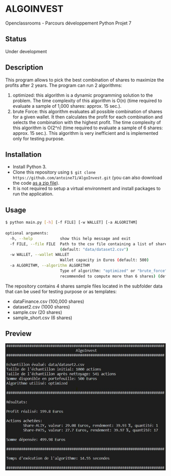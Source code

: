 # ALGOINVEST

Openclassrooms - Parcours développement Python Projet 7

## Status

Under development

## Description

This program allows to pick the best combination of shares to maximize the profits after 2 years.
The program can run 2 algorithms:

1. optimized: this algorithm is a dynamic programming solution to the problem. The time complexity of this algorithm is O(n) (time required to evaluate a sample of 1,000 shares: approx. 15 sec.).
2. brute Force: this algorithm evaluates all possible combination of shares for a given wallet. It then calculates the profit for each combination and selects the combination with the highest profit. The time complexity of this algorithm is O(2^n) (time required to evaluate a sample of 6 shares: approx. 15 sec.). This algorithm is very inefficient and is implemented only for testing purpose.

## Installation

* Install Python 3.
* Clone this repository using `$ git clone https://github.com/antoine71/AlgoInvest.git` (you can also download the code [as a zip file](https://github.com/antoine71/AlgoInvest/archive/main.zip)).
* It is not required to setup a virtual environment and install packages to run the application.

## Usage

```bash
$ python main.py [-h] [-f FILE] [-w WALLET] [-a ALGORITHM]

optional arguments:
  -h, --help            show this help message and exit
  -f FILE, --file FILE  Path to the csv file containing a list of shares, values and yields 
                        (default: "data/dataset2.csv")
  -w WALLET, --wallet WALLET
                        Wallet capacity in Euros (default: 500)
  -a ALGORITHM, --algorithm ALGORITHM
                        Type of algorithm: "optimized" or "brute_force" (brute force algorithm is not 
                        recommended to compute more than 6 shares) (default: "optimized")
```

The repository contains 4 shares sample files located in the subfolder data that can be used for testing purpose or as templates:

* dataFinance.csv (100,000 shares)
* dataset2.csv (1000 shares)
* sample.csv (20 shares)
* sample_short.csv (6 shares)

## Preview

![preview](/preview.jpg)
